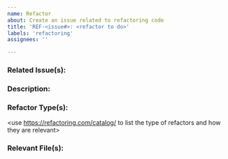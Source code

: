 ```yaml
---
name: Refactor
about: Create an issue related to refactoring code
title: 'REF-<issue#>: <refactor to do>'
labels: 'refactoring'
assignees: ''

---
```


### Related Issue(s):
<List of issues that caused the need for refactoring>

### Description:
<A description about the refactor and the purpose of it>

### Refactor Type(s):
<use https://refactoring.com/catalog/ to list the type of refactors and how they are relevant>

### Relevant File(s):
<list of links to files>